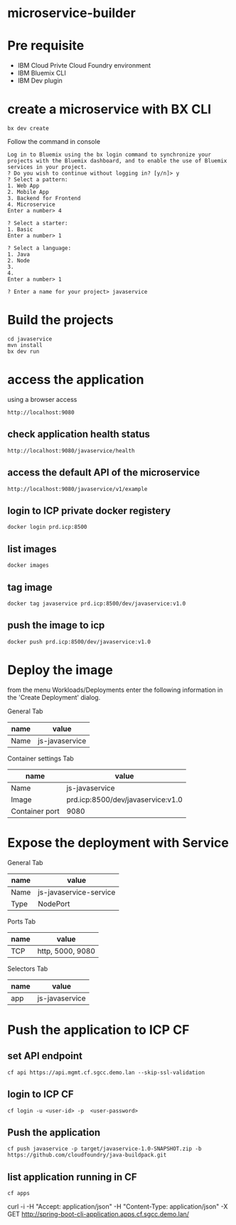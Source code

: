 # microservice-builder

# Pre requisite
- IBM Cloud Privte Cloud Foundry environment
- IBM Bluemix CLI
- IBM Dev plugin

# create a microservice with BX CLI
```
bx dev create
```
Follow the command in console
```
Log in to Bluemix using the bx login command to synchronize your projects with the Bluemix dashboard, and to enable the use of Bluemix services in your project.
? Do you wish to continue without logging in? [y/n]> y
? Select a pattern:
1. Web App
2. Mobile App
3. Backend for Frontend
4. Microservice
Enter a number> 4

? Select a starter:
1. Basic
Enter a number> 1

? Select a language:
1. Java
2. Node
3.
4.
Enter a number> 1

? Enter a name for your project> javaservice
```

# Build the projects
```
cd javaservice
mvn install
bx dev run
```

# access the application
using a browser access
```
http://localhost:9080
```
## check application health status
```
http://localhost:9080/javaservice/health
```
## access the default API of the microservice
```
http://localhost:9080/javaservice/v1/example
```

## login to ICP private docker registery
```
docker login prd.icp:8500
```

## list images
```
docker images
```

## tag image
```
docker tag javaservice prd.icp:8500/dev/javaservice:v1.0
```

## push the image to icp
```
docker push prd.icp:8500/dev/javaservice:v1.0
```

# Deploy the image
from the menu Workloads/Deployments enter the following information in the 'Create Deployment' dialog.

General Tab

name | value
-----| -----
Name | js-javaservice

Container settings Tab

name | value
-----| -----
Name | js-javaservice
Image | prd.icp:8500/dev/javaservice:v1.0
Container port | 9080

# Expose the deployment with Service

General Tab

name | value
-----| -----
Name | js-javaservice-service
Type | NodePort

Ports Tab

name | value
-----| -----
TCP | http, 5000, 9080

Selectors Tab

name | value
-----| -----
app | js-javaservice


# Push the application to ICP CF

## set API endpoint
```
cf api https://api.mgmt.cf.sgcc.demo.lan --skip-ssl-validation
```
## login to ICP CF
```
cf login -u <user-id> -p  <user-password>
```

## Push the application
```
cf push javaservice -p target/javaservice-1.0-SNAPSHOT.zip -b https://github.com/cloudfoundry/java-buildpack.git
```

## list application running in CF
```
cf apps
```


curl -i -H "Accept: application/json" -H "Content-Type: application/json" -X GET http://spring-boot-cli-application.apps.cf.sgcc.demo.lan/

